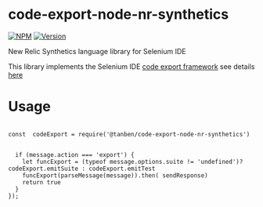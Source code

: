 # code-export-node-nr-synthetics
[![NPM](https://img.shields.io/badge/dynamic/json?color=red&label=NPM&query=engines.npm&url=https%3A%2F%2Fraw.githubusercontent.com%2Ftanben%2Fcode-export-node-nr-synthetics%2Fmaster%2Fpackage.json)]()
[![Version](https://img.shields.io/badge/dynamic/json?color=blue&label=Version&query=version&url=https%3A%2F%2Fraw.githubusercontent.com%2Ftanben%2Fcode-export-node-nr-synthetics%2Fmaster%2Fpackage.json)]()

New Relic Synthetics language library  for Selenium IDE


This library implements the Selenium IDE [code export framework](https://www.seleniumhq.org/selenium-ide/docs/en/plugins/code-export/) see details [here](https://github.com/SeleniumHQ/selenium-ide/blob/v3/docs/introduction/code-export.md)


# Usage

```

const  codeExport = require('@tanben/code-export-node-nr-synthetics')


  if (message.action === 'export') {
    let funcExport = (typeof message.options.suite != 'undefined')?codeExport.emitSuite : codeExport.emitTest
    funcExport(parseMessage(message)).then( sendResponse)
    return true
  }
});



```




